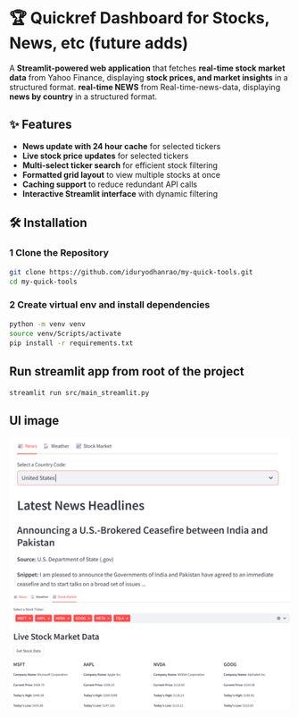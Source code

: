 # 🏆 Quickref Dashboard for Stocks, News, etc (future adds)

A **Streamlit-powered web application** that fetches 
    **real-time stock market data** from Yahoo Finance, displaying **stock prices, and market insights** in a structured format.
    **real-time NEWS** from Real-time-news-data, displaying **news by country** in a structured format.

## ✨ Features
- **News update with 24 hour cache** for selected tickers
- **Live stock price updates** for selected tickers
- **Multi-select ticker search** for efficient stock filtering
- **Formatted grid layout** to view multiple stocks at once
- **Caching support** to reduce redundant API calls
- **Interactive Streamlit interface** with dynamic filtering

## 🛠️ Installation
### 1️ Clone the Repository
```bash
git clone https://github.com/iduryodhanrao/my-quick-tools.git
cd my-quick-tools
```

### 2 Create virtual env and install dependencies
```bash
python -m venv venv
source venv/Scripts/activate
pip install -r requirements.txt
```
## Run streamlit app from root of the project
```bash
streamlit run src/main_streamlit.py
```

## UI image
![alt text](image.png)
![alt text](image-1.png)